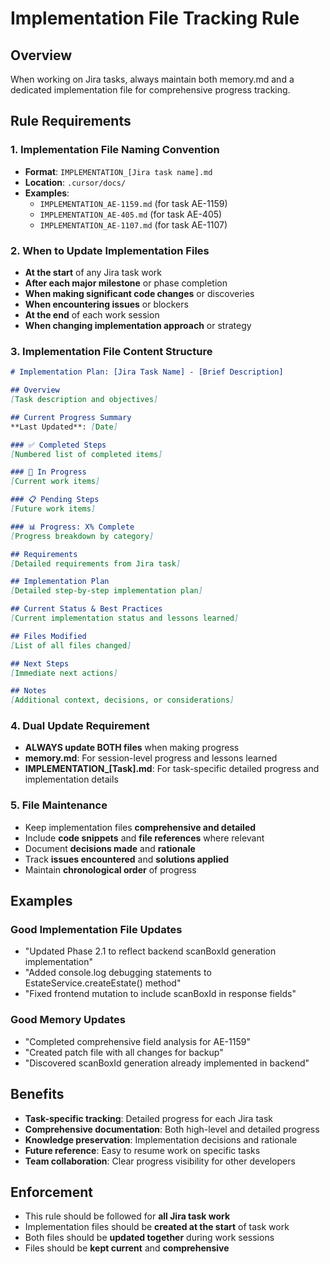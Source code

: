 # Implementation File Tracking Rule

## Overview
When working on Jira tasks, always maintain both memory.md and a dedicated implementation file for comprehensive progress tracking.

## Rule Requirements

### 1. Implementation File Naming Convention
- **Format**: `IMPLEMENTATION_[Jira task name].md`
- **Location**: `.cursor/docs/`
- **Examples**:
  - `IMPLEMENTATION_AE-1159.md` (for task AE-1159)
  - `IMPLEMENTATION_AE-405.md` (for task AE-405)
  - `IMPLEMENTATION_AE-1107.md` (for task AE-1107)

### 2. When to Update Implementation Files
- **At the start** of any Jira task work
- **After each major milestone** or phase completion
- **When making significant code changes** or discoveries
- **When encountering issues** or blockers
- **At the end** of each work session
- **When changing implementation approach** or strategy

### 3. Implementation File Content Structure
```markdown
# Implementation Plan: [Jira Task Name] - [Brief Description]

## Overview
[Task description and objectives]

## Current Progress Summary
**Last Updated**: [Date]

### ✅ Completed Steps
[Numbered list of completed items]

### 🔄 In Progress
[Current work items]

### 📋 Pending Steps
[Future work items]

### 📊 Progress: X% Complete
[Progress breakdown by category]

## Requirements
[Detailed requirements from Jira task]

## Implementation Plan
[Detailed step-by-step implementation plan]

## Current Status & Best Practices
[Current implementation status and lessons learned]

## Files Modified
[List of all files changed]

## Next Steps
[Immediate next actions]

## Notes
[Additional context, decisions, or considerations]
```

### 4. Dual Update Requirement
- **ALWAYS update BOTH files** when making progress
- **memory.md**: For session-level progress and lessons learned
- **IMPLEMENTATION_[Task].md**: For task-specific detailed progress and implementation details

### 5. File Maintenance
- Keep implementation files **comprehensive and detailed**
- Include **code snippets** and **file references** where relevant
- Document **decisions made** and **rationale**
- Track **issues encountered** and **solutions applied**
- Maintain **chronological order** of progress

## Examples

### Good Implementation File Updates
- "Updated Phase 2.1 to reflect backend scanBoxId generation implementation"
- "Added console.log debugging statements to EstateService.createEstate() method"
- "Fixed frontend mutation to include scanBoxId in response fields"

### Good Memory Updates
- "Completed comprehensive field analysis for AE-1159"
- "Created patch file with all changes for backup"
- "Discovered scanBoxId generation already implemented in backend"

## Benefits
- **Task-specific tracking**: Detailed progress for each Jira task
- **Comprehensive documentation**: Both high-level and detailed progress
- **Knowledge preservation**: Implementation decisions and rationale
- **Future reference**: Easy to resume work on specific tasks
- **Team collaboration**: Clear progress visibility for other developers

## Enforcement
- This rule should be followed for **all Jira task work**
- Implementation files should be **created at the start** of task work
- Both files should be **updated together** during work sessions
- Files should be **kept current** and **comprehensive**
